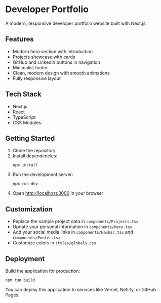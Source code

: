# Developer Portfolio

A modern, responsive developer portfolio website built with Next.js.

## Features

- Modern hero section with introduction
- Projects showcase with cards
- GitHub and LinkedIn buttons in navigation
- Minimalist footer
- Clean, modern design with smooth animations
- Fully responsive layout

## Tech Stack

- Next.js
- React
- TypeScript
- CSS Modules

## Getting Started

1. Clone the repository
2. Install dependencies:
   ```
   npm install
   ```
3. Run the development server:
   ```
   npm run dev
   ```
4. Open [http://localhost:3000](http://localhost:3000) in your browser

## Customization

- Replace the sample project data in `components/Projects.tsx`
- Update your personal information in `components/Hero.tsx`
- Add your social media links in `components/Navbar.tsx` and `components/Footer.tsx`
- Customize colors in `styles/globals.css`

## Deployment

Build the application for production:

```
npm run build
```

You can deploy this application to services like Vercel, Netlify, or GitHub Pages. 